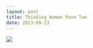 ```yaml
---
layout: post
title: Thinking Woman Pose Two
date: 2013-09-23
---
```

![](https://farm9.staticflickr.com/8498/8424418409_126b12d628_c.jpg)